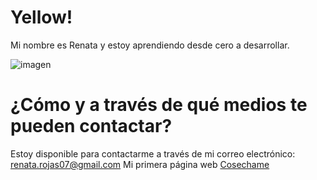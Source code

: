 # Yellow!
Mi nombre es Renata y estoy aprendiendo desde cero a desarrollar.

![imagen](https://github.com/RerreRojas/RerreRojas/blob/main/banner%20(1).png) 

# ¿Cómo y a través de qué medios te pueden contactar?
Estoy disponible para contactarme a través de mi correo electrónico: renata.rojas07@gmail.com
Mi primera página web [Cosechame](https://cosechame.cl/) 


